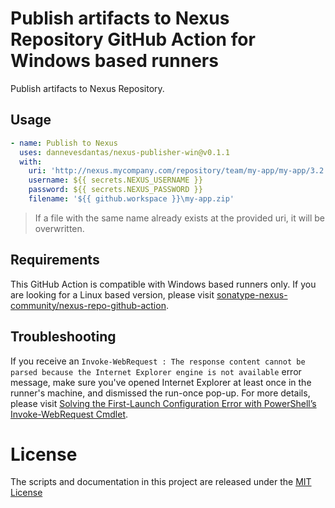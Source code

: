 # Publish artifacts to Nexus Repository GitHub Action for Windows based runners
Publish artifacts to Nexus Repository.

## Usage

```yml
- name: Publish to Nexus
  uses: dannevesdantas/nexus-publisher-win@v0.1.1
  with:
    uri: 'http://nexus.mycompany.com/repository/team/my-app/my-app/3.2.0/my-app-3.2.0.zip'
    username: ${{ secrets.NEXUS_USERNAME }}
    password: ${{ secrets.NEXUS_PASSWORD }}
    filename: '${{ github.workspace }}\my-app.zip'
```

> If a file with the same name already exists at the provided uri, it will be overwritten.

## Requirements
This GitHub Action is compatible with Windows based runners only. If you are looking for a Linux based version, please visit [sonatype-nexus-community/nexus-repo-github-action](https://github.com/sonatype-nexus-community/nexus-repo-github-action).

## Troubleshooting
If you receive an `Invoke-WebRequest : The response content cannot be parsed because the Internet Explorer engine is not available` error message, make sure you've opened Internet Explorer at least once in the runner's machine, and dismissed the run-once pop-up. For more details, please visit [Solving the First-Launch Configuration Error with PowerShell’s Invoke-WebRequest Cmdlet](https://wahlnetwork.com/2015/11/17/solving-the-first-launch-configuration-error-with-powershells-invoke-webrequest-cmdlet/).

# License

The scripts and documentation in this project are released under the [MIT License](LICENSE)

